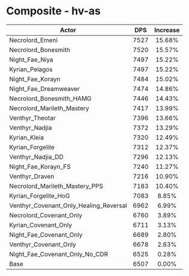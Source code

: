 # Composite - hv-as
| Actor | DPS | Increase |
|---|:---:|:---:|
|Necrolord_Emeni|7527|15.68%|
|Necrolord_Bonesmith|7520|15.57%|
|Night_Fae_Niya|7497|15.22%|
|Kyrian_Pelagos|7497|15.22%|
|Night_Fae_Korayn|7484|15.02%|
|Night_Fae_Dreamweaver|7474|14.86%|
|Necrolord_Bonesmith_HAMG|7446|14.43%|
|Necrolord_Marileth_Mastery|7417|13.99%|
|Venthyr_Theotar|7396|13.66%|
|Venthyr_Nadjia|7372|13.29%|
|Kyrian_Kleia|7320|12.49%|
|Kyrian_Forgelite|7312|12.37%|
|Venthyr_Nadjia_DD|7296|12.13%|
|Night_Fae_Korayn_FS|7240|11.27%|
|Venthyr_Draven|7216|10.90%|
|Necrolord_Marileth_Mastery_PPS|7183|10.40%|
|Kyrian_Forgelite_HoG|7083|8.85%|
|Venthyr_Covenant_Only_Healing_Reversal|6962|6.99%|
|Necrolord_Covenant_Only|6760|3.89%|
|Kyrian_Covenant_Only|6711|3.13%|
|Night_Fae_Covenant_Only|6689|2.80%|
|Venthyr_Covenant_Only|6678|2.63%|
|Night_Fae_Covenant_Only_No_CDR|6525|0.28%|
|Base|6507|0.00%|
